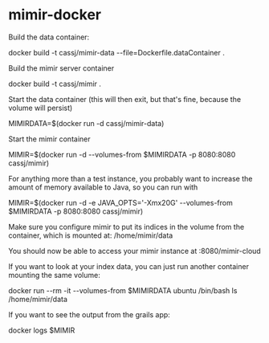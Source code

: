 # mimir-docker

Build the data container:

docker build -t cassj/mimir-data --file=Dockerfile.dataContainer  .

Build the mimir server container

docker build -t cassj/mimir .

Start the data container (this will then exit, but that's fine, because the volume will persist)

MIMIRDATA=$(docker run -d cassj/mimir-data)

Start the mimir container

MIMIR=$(docker run -d --volumes-from $MIMIRDATA -p 8080:8080 cassj/mimir)

For anything more than a test instance, you probably want to increase the amount of 
memory available to Java, so you can run with

MIMIR=$(docker run -d -e JAVA_OPTS='-Xmx20G' --volumes-from $MIMIRDATA -p 8080:8080 cassj/mimir)

Make sure you configure mimir to put its indices in the volume from the container, which is 
mounted at: /home/mimir/data

You should now be able to access your mimir instance at <dockerhost>:8080/mimir-cloud

If you want to look at your index data, you can just run another container mounting the same volume:

docker run --rm -it --volumes-from $MIMIRDATA ubuntu /bin/bash
ls /home/mimir/data

If you want to see the output from the grails app:

docker logs $MIMIR

